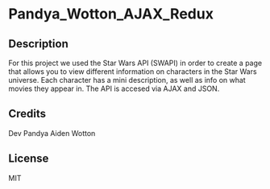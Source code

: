 # Pandya_Wotton_AJAX_Redux

## Description
For this project we used the Star Wars API (SWAPI) in order to create a page that allows you to view different information on characters in the Star Wars universe. Each character has a mini description, as well as info on what movies they appear in. The API is accesed via AJAX and JSON.

## Credits
Dev Pandya
Aiden Wotton

## License 
MIT
